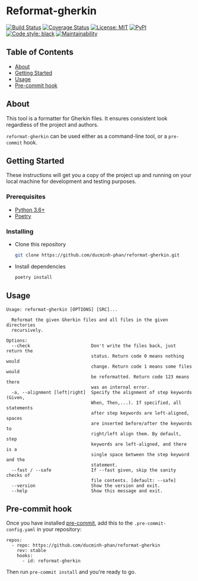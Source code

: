 # Reformat-gherkin

[![Build Status](https://travis-ci.com/ducminh-phan/reformat-gherkin.svg?branch=master)](https://travis-ci.com/ducminh-phan/reformat-gherkin) [![Coverage Status](https://coveralls.io/repos/github/ducminh-phan/reformat-gherkin/badge.svg?branch=master)](https://coveralls.io/github/ducminh-phan/reformat-gherkin?branch=master) [![License: MIT](https://img.shields.io/badge/License-MIT-yellow.svg)](https://opensource.org/licenses/MIT) [![PyPI](https://img.shields.io/pypi/v/reformat-gherkin.svg)](https://pypi.org/project/reformat-gherkin/) [![Code style: black](https://img.shields.io/badge/code%20style-black-000000.svg)](https://github.com/python/black) [![Maintainability](https://api.codeclimate.com/v1/badges/16718a231901c293215d/maintainability)](https://codeclimate.com/github/ducminh-phan/reformat-gherkin/maintainability)

## Table of Contents

- [About](#about)
- [Getting Started](#getting-started)
- [Usage](#usage)
- [Pre-commit hook](#pre-commit-hook)

## About

This tool is a formatter for Gherkin files. It ensures consistent look regardless of the project and authors.

`reformat-gherkin` can be used either as a command-line tool, or a `pre-commit` hook.

## Getting Started

These instructions will get you a copy of the project up and running on your local machine for development and testing purposes.

### Prerequisites

- [Python 3.6+](https://www.python.org/downloads/)
- [Poetry](https://poetry.eustace.io/)

### Installing

- Clone this repository
  ```bash
  git clone https://github.com/ducminh-phan/reformat-gherkin.git
  ```

- Install dependencies
  ```bash
  poetry install
  ```


## Usage

    Usage: reformat-gherkin [OPTIONS] [SRC]...
    
      Reformat the given Gherkin files and all files in the given directories
      recursively.
    
    Options:
      --check                       Don't write the files back, just return the
                                    status. Return code 0 means nothing would
                                    change. Return code 1 means some files would
                                    be reformatted. Return code 123 means there
                                    was an internal error.
      -a, --alignment [left|right]  Specify the alignment of step keywords (Given,
                                    When, Then,...). If specified, all statements
                                    after step keywords are left-aligned, spaces
                                    are inserted before/after the keywords to
                                    right/left align them. By default, step
                                    keywords are left-aligned, and there is a
                                    single space between the step keyword and the
                                    statement.
      --fast / --safe               If --fast given, skip the sanity checks of
                                    file contents. [default: --safe]
      --version                     Show the version and exit.
      --help                        Show this message and exit.

## Pre-commit hook

Once you have installed [pre-commit](https://pre-commit.com/), add this to the `.pre-commit-config.yaml` in your repository:

    repos:
      - repo: https://github.com/ducminh-phan/reformat-gherkin
        rev: stable
        hooks:
          - id: reformat-gherkin

Then run `pre-commit install` and you're ready to go.
